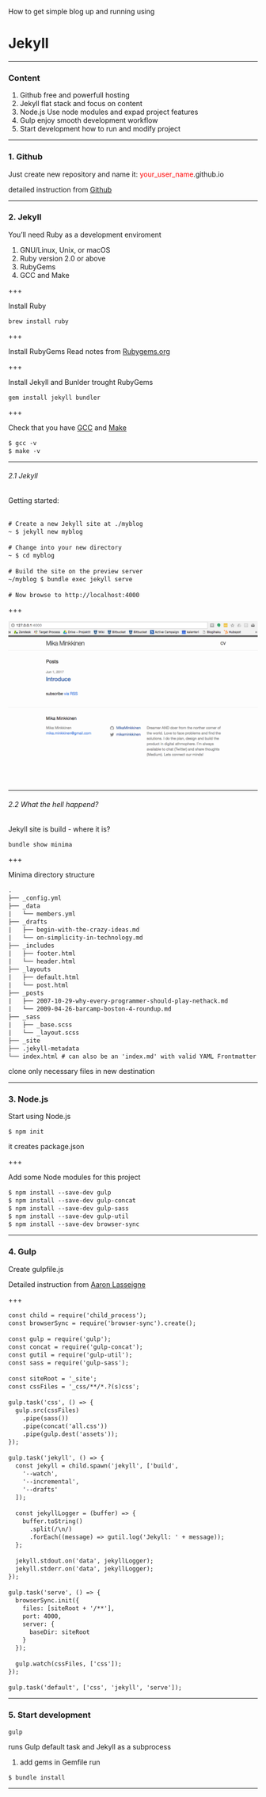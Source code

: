 How to get simple blog up and running using
# Jekyll


---

### Content
1. Github
free and powerfull hosting
2. Jekyll
flat stack and focus on content
3. Node.js
Use node modules and expad project features
3. Gulp
enjoy smooth development workflow
5. Start development
how to run and modify project

---

### 1. Github

Just create new repository and name it:
<span style="color:red">your_user_name</span>.github.io

detailed instruction from [Github](https://pages.github.com/)


---

### 2. Jekyll

You’ll need Ruby as a development enviroment
<br>
1. GNU/Linux, Unix, or macOS
2. Ruby version 2.0 or above
3. RubyGems
4. GCC and Make

+++

Install Ruby
```
brew install ruby
```

+++

Install RubyGems
Read notes from [Rubygems.org](https://rubygems.org/pages/download#formats)

+++

Install Jekyll and Bunlder trought RubyGems
```
gem install jekyll bundler
```

+++

Check that you have [GCC](https://gcc.gnu.org/install/) and [Make](https://www.gnu.org/software/make/)
```
$ gcc -v
$ make -v
```

---

###### 2.1 Jekyll

Getting started:

```

# Create a new Jekyll site at ./myblog
~ $ jekyll new myblog

# Change into your new directory
~ $ cd myblog

# Build the site on the preview server
~/myblog $ bundle exec jekyll serve

# Now browse to http://localhost:4000
```

+++

![Vanilla blog](/img/vanilla-site.png)


---

###### 2.2 What the hell happend?

Jekyll site is build - where it is?

```
bundle show minima
```


+++

Minima directory structure

```
.
├── _config.yml
├── _data
|   └── members.yml
├── _drafts
|   ├── begin-with-the-crazy-ideas.md
|   └── on-simplicity-in-technology.md
├── _includes
|   ├── footer.html
|   └── header.html
├── _layouts
|   ├── default.html
|   └── post.html
├── _posts
|   ├── 2007-10-29-why-every-programmer-should-play-nethack.md
|   └── 2009-04-26-barcamp-boston-4-roundup.md
├── _sass
|   ├── _base.scss
|   └── _layout.scss
├── _site
├── .jekyll-metadata
└── index.html # can also be an 'index.md' with valid YAML Frontmatter
```

clone only necessary files in new destination

---

### 3. Node.js

Start using Node.js

```
$ npm init
```

it creates package.json

+++

Add some Node modules for this project

```
$ npm install --save-dev gulp
$ npm install --save-dev gulp-concat
$ npm install --save-dev gulp-sass
$ npm install --save-dev gulp-util
$ npm install --save-dev browser-sync
```

---

### 4. Gulp

Create gulpfile.js

Detailed instruction from [Aaron Lasseigne](https://aaronlasseigne.com/2016/02/03/using-gulp-with-jekyll/)

+++

```
const child = require('child_process');
const browserSync = require('browser-sync').create();

const gulp = require('gulp');
const concat = require('gulp-concat');
const gutil = require('gulp-util');
const sass = require('gulp-sass');

const siteRoot = '_site';
const cssFiles = '_css/**/*.?(s)css';

gulp.task('css', () => {
  gulp.src(cssFiles)
    .pipe(sass())
    .pipe(concat('all.css'))
    .pipe(gulp.dest('assets'));
});

gulp.task('jekyll', () => {
  const jekyll = child.spawn('jekyll', ['build',
    '--watch',
    '--incremental',
    '--drafts'
  ]);

  const jekyllLogger = (buffer) => {
    buffer.toString()
      .split(/\n/)
      .forEach((message) => gutil.log('Jekyll: ' + message));
  };

  jekyll.stdout.on('data', jekyllLogger);
  jekyll.stderr.on('data', jekyllLogger);
});

gulp.task('serve', () => {
  browserSync.init({
    files: [siteRoot + '/**'],
    port: 4000,
    server: {
      baseDir: siteRoot
    }
  });

  gulp.watch(cssFiles, ['css']);
});

gulp.task('default', ['css', 'jekyll', 'serve']);
```

---

### 5. Start development

```
gulp
```

runs Gulp default task and Jekyll as a subprocess

1. add gems in Gemfile
run
```
$ bundle install
```



---
